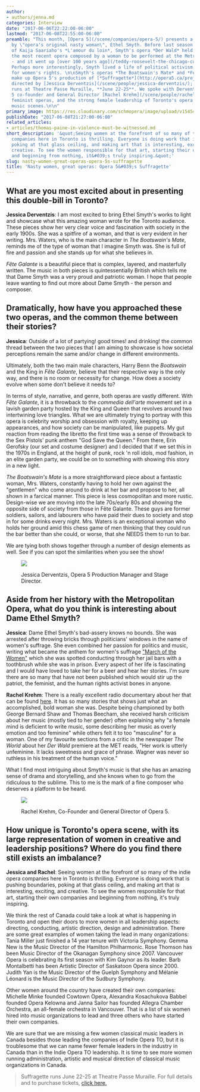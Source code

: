 ```yaml
---
author:
- authors/jenna.md
categories: Interview
date: "2017-06-06T22:22:00-06:00"
lastmod: "2017-06-08T22:55:00-06:00"
preamble: "This month, [Opera 5](/scene/companies/opera-5/) presents a double-bill
  by \"opera's original nasty woman\", Ethel Smyth. Before last season's production
  of Kaija Saariaho's *L'amour du loin*, Smyth's opera *Der Wald* held the title of
  the most recent opera composed by a woman to be performed at the Metropolitan Opera
  - and it went up [over 100 years ago](/teddy-roosevelt-the-chicago-cubs-operas-by-women-at-the-met/).
  Perhaps more interestingly, Smyth lived a life of political activism, fighting fiercely
  for women's rights. \n\nSmyth's operas *The Boatswain's Mate* and *Fête Galante*
  make up Opera 5's production of [*Suffragette*](http://opera5.ca/project/suffragette-details-announced/),
  directed by [Jessica Derventzis](/scene/people/jessica-derventzis/); the double-bill
  runs at Theatre Passe Muraille, **June 22-25**. We spoke with Derventzis and Opera
  5 co-founder and General Director [Rachel Krehm](/scene/people/rachel-krehm/) about
  feminist operas, and the strong female leadership of Toronto's opera and classical
  music scenes.\n\n"
primary_image: https://res.cloudinary.com/schmopera/image/upload/v1545409169/media/webhook-uploads/1496809007060/2017-07-07---SUFFRAGETTE_POSTCARD.jpg.jpg
publishDate: "2017-06-08T21:27:00-06:00"
related_articles:
- articles/thomas-paine-in-violence-must-be-witnessed.md
short_description: '&quot;Seeing women at the forefront of so many of the indie opera
  companies here in Toronto is thrilling. Everyone is doing work that is pushing boundaries,
  poking at that glass ceiling, and making art that is interesting, exciting, and
  creative. To see the women responsible for that art, starting their own companies
  and beginning from nothing, it&#039;s truly inspiring.&quot;'
slug: nasty-women-great-operas-opera-5s-suffragette
title: 'Nasty women, great operas: Opera 5&#039;s Suffragette'
---
```


## What are you most excited about in presenting this double-bill in Toronto?

**Jessica Derventzis**: I am most excited to bring Ethel Smyth's works to light and showcase what this amazing woman wrote for the Toronto audience. These pieces show her very clear voice and fascination with society in the early 1900s. She was a spitfire of a woman, and that is very evident in her writing. Mrs. Waters, who is the main character in *The Boatswain's Mate*, reminds me of the type of woman that I imagine Smyth was. She is full of fire and passion and she stands up for what she believes in. 

*Fête Galante* is a beautiful piece that is complex, layered, and masterfully written. The music in both pieces is quintessentially British which tells me that Dame Smyth was a very proud and patriotic woman. I hope that people leave wanting to find out more about Dame Smyth - the person and composer.

## Dramatically, how have you approached these two operas, and the common theme between their stories?

**Jessica**: Outside of a lot of partying! good times! and drinking! the common thread between the two pieces that I am aiming to showcase is how societal perceptions remain the same and/or change in different environments. 

Ultimately, both the two main male characters, Harry Benn the *Boatswain* and the King in *Fête Galante*, believe that their respective way is the only way, and there is no room or necessity for change. How does a society evolve when some don't believe it needs to? 

In terms of style, narrative, and genre, both operas are vastly different. With *Fête Galante*, it is a throwback to the *commedia dell'arte* movement set in a lavish garden party hosted by the King and Queen that revolves around two intertwining love triangles. What we are ultimately trying to portray with this opera is celebrity worship and obsession with royalty, keeping up appearances, and how society can be manipulated, like puppets. My gut reaction from reading the libretto the first time was a sense of throwback to the Sex Pistols' punk anthem "God Save the Queen." From there, Erin Gerofsky (our set and costume designer) and I decided that if we set this in the 1970s in England, at the height of punk, rock 'n roll idols, mod fashion, in an elite garden party, we could be on to something with showing this story in a new light.

*The Boatswain's Mate* is a more straightforward piece about a fantastic woman, Mrs. Waters, constantly having to hold her own against the "gentlemen" who come around to drink at her bar and propose to her, all shown in a farcical manner. This piece is less cosmopolitan and more rustic. Design-wise we are moving into the late 70s/early 80s and showing the opposite side of society from those in Fête Galante. These guys are former soldiers, sailors, and labourers who have paid their dues to society and stop in for some drinks every night. Mrs. Waters is an exceptional woman who holds her ground amid this chess game of men thinking that they could run the bar better than she could, or worse, that she NEEDS them to run to bar.  

We are tying both shows together through a number of design elements as well. See if you can spot the similarities when you see the show!

<figure data-type="image">

![](https://res.cloudinary.com/schmopera/image/upload/v1545409169/media/webhook-uploads/1496809433370/2017-06-07---Jess-Derventzis-Headshots_037.jpg.jpg)
<figcaption>Jessica Derventzis, Opera 5 Production Manager and Stage Director.</figcaption>
</figure>

## Aside from her history with the Metropolitan Opera, what do you think is interesting about Dame Ethel Smyth?

**Jessica**: Dame Ethel Smyth's bad-assery knows no bounds. She was arrested after throwing bricks through politicians' windows in the name of women's suffrage. She even combined her passion for politics and music, writing what became the anthem for women's suffrage ["March of the Women"](https://www.youtube.com/watch?v=qTYv4wT8g4E) which she was spotted conducting through her jail bars with a toothbrush while she was in prison. Every aspect of her life is fascinating and I would have loved to take her for a beer and hear her stories. I'm sure there are so many that have not been published which would stir up the patriot, the feminist, and the human rights activist bones in anyone.

**Rachel Krehm**: There is a really excellent radio documentary about her that can be found [here](https://archive.org/details/DAMEETHELSMYTH). It has so many stories that shows just what an accomplished, bold woman she was. Despite being championed by both George Bernard Shaw and Thomas Beecham, she received harsh criticism about her music (mostly tied to her gender) often explaining why "a female mind is deficient to write music, some describing her music as overly emotion and too feminine" while others felt it to too "masculine" for a woman. One of my favourite sections from a critic in the newspaper *The World* about her *Der Wald* premiere at the MET reads, "Her work is utterly unfeminine. It lacks sweetness and grace of phrase. Wagner was never so ruthless in his treatment of the human voice."

What I find most intriguing about Smyth's music is that she has an amazing sense of drama and storytelling, and she knows when to go from the ridiculous to the sublime. This to me is the mark of a fine composer who deserves a platform to be heard.

<figure data-type="image">

![](https://res.cloudinary.com/schmopera/image/upload/v1545409169/media/webhook-uploads/1496809421420/2017-06-07---Rachel-Krehm-headshot.jpg.jpg)
<figcaption>Rachel Krehm, Co-Founder and General Director of Opera 5.</figcaption>
</figure>

## How unique is Toronto's opera scene, with its large representation of women in creative and leadership positions? Where do you find there still exists an imbalance?

**Jessica and Rachel**: Seeing women at the forefront of so many of the indie opera companies here in Toronto is thrilling. Everyone is doing work that is pushing boundaries, poking at that glass ceiling, and making art that is interesting, exciting, and creative. To see the women responsible for that art, starting their own companies and beginning from nothing, it's truly inspiring.

We think the rest of Canada could take a look at what is happening in Toronto and open their doors to more women in all leadership aspects: directing, conducting, artistic direction, design and administration. There are some great examples of women taking the lead in many organizations: Tania Miller just finished a 14 year tenure with Victoria Symphony. Gemma New is the Music Director of the Hamilton Philharmonic. Rose Thomson has been Music Director of the Okanagan Symphony since 2007. Vancouver Opera is celebrating its first season with Kim Gaynor as its leader. Barb Montalbetti has been Artistic Director of Saskatoon Opera since 2000. Judith Yan is the Music Director of the Guelph Symphony and Mélanie Léonard is the Music Director of the Sudbury Symphony. 

Other women around the country have created their own companies: Michelle Minke founded Cowtown Opera, Alexandra Kosachukova Babbel founded Opera Kelowna and Janna Sailor has founded Allegra Chamber Orchestra, an all-female orchestra in Vancouver. That is a list of six women hired into music organizations to lead and three others who have started their own companies. 

We are sure that we are missing a few women classical music leaders in Canada besides those leading the companies of Indie Opera TO, but it is troublesome that we can name fewer female leaders in the industry in Canada than in the Indie Opera TO leadership. It is time to see more women running administration, artistic and musical direction of classical music organizations in Canada.

>Suffragette runs June 22-25 at Theatre Passe Muraille. For full details and to purchase tickets, [click here.](http://opera5.ca/project/suffragette-details-announced/)
